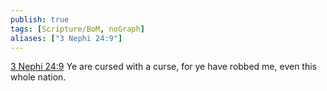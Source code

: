 ```yaml
---
publish: true
tags: [Scripture/BoM, noGraph]
aliases: ["3 Nephi 24:9"]
---
```

[3 Nephi 24:9](https://churchofjesuschrist.org/study/scriptures/bofm/3-ne/24?lang=eng&id=p9#p9) Ye are cursed with a curse, for ye have robbed me, even this whole nation.
